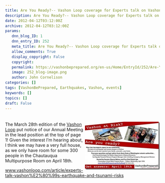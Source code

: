 ```yaml
---
title: Are You Ready?-- Vashon Loop coverage for Experts talk on Vashon’s Earthquake/Tsunami Risks
description: Are You Ready?-- Vashon Loop coverage for Experts talk on Vashon’s Earthquake/Tsunami Risks
date: 2012-04-12T03:12:00Z
archive: 2012-04-12T03:12:00Z
params:
   dnn_blog_ID: 1
   dnn_entry_ID: 252
   meta_title: Are You Ready?-- Vashon Loop coverage for Experts talk on Vashon’s Earthquake/Tsunami Risks
   allow_comments: True
   display_copyright: False
   copyright: 
   permalink: https://vashonbeprepared.org/en-us/Home/EntryId/252/Are-You-Ready-Vashon-Loop-coverage-for-Experts-talk-on-Vashon-rsquo-s-Earthquake-Tsunami-Risks
   image: 252_blog-image.png
   author: John Cornelison
categories: []
tags: [VashonBePrepared, Earthquakes, Vashon, events]
keywords: []
topics: []
draft: False
---
```


<div class="wlWriterHeaderFooter" style="padding-bottom: 4px; margin: 0px; padding-left: 0px; padding-right: 0px; float: none; padding-top: 4px;"> </div>
<p><a href="/images/dnnBlog/1/252/Windows-Live-Writer-016872b1f1fd_11926-clip_image002_2.jpg"><img width="244" height="157" title="clip_image002" align="right" style="background-image: none;   margin: 0px 0px 5px 5px; padding-left: 0px; padding-right: 0px; display: inline; float: right;   padding-top: 0px;border: 0px;" alt="clip_image002" src="/images/dnnBlog/1/252/Windows-Live-Writer-016872b1f1fd_11926-clip_image002_thumb.jpg" /></a>The March 28th edition of the <a href="http://www.vashonloop.com" target="_blank">Vashon Loop</a> put notice of our Annual Meeting in the lead position at the top of page 1! Given the interest I&rsquo;m hearing about, I think we may have a very full house, as we only have room for some 300 people in the Chautauqua Multipurpose Room on April 18th. </p>
<p><a href="http://www.vashonloop.com/article/experts-talk-vashon%E2%80%99s-earthquake-and-tsunami-risks">www.vashonloop.com/article/experts-talk-vashon%E2%80%99s-earthquake-and-tsunami-risks</a></p>
